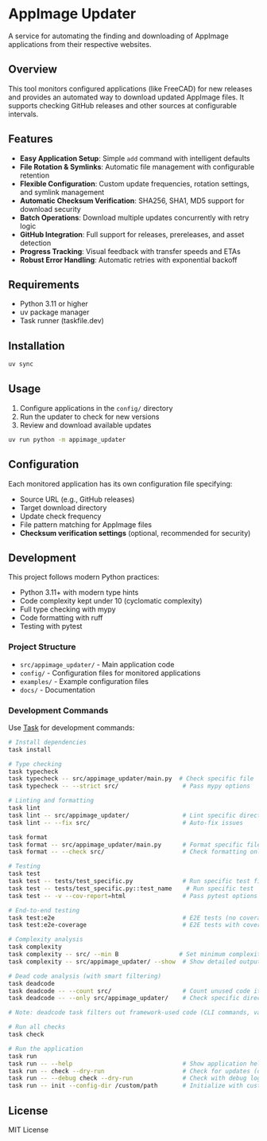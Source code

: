 # AppImage Updater

A service for automating the finding and downloading of AppImage applications from their respective websites.

## Overview

This tool monitors configured applications (like FreeCAD) for new releases and provides an automated way to download updated AppImage files. It supports checking GitHub releases and other sources at configurable intervals.

## Features

- **Easy Application Setup**: Simple `add` command with intelligent defaults
- **File Rotation & Symlinks**: Automatic file management with configurable retention
- **Flexible Configuration**: Custom update frequencies, rotation settings, and symlink management
- **Automatic Checksum Verification**: SHA256, SHA1, MD5 support for download security
- **Batch Operations**: Download multiple updates concurrently with retry logic
- **GitHub Integration**: Full support for releases, prereleases, and asset detection
- **Progress Tracking**: Visual feedback with transfer speeds and ETAs
- **Robust Error Handling**: Automatic retries with exponential backoff

## Requirements

- Python 3.11 or higher
- uv package manager
- Task runner (taskfile.dev)

## Installation

```bash
uv sync
```

## Usage

1. Configure applications in the `config/` directory
2. Run the updater to check for new versions
3. Review and download available updates

```bash
uv run python -m appimage_updater
```

## Configuration

Each monitored application has its own configuration file specifying:
- Source URL (e.g., GitHub releases)
- Target download directory
- Update check frequency
- File pattern matching for AppImage files
- **Checksum verification settings** (optional, recommended for security)

## Development

This project follows modern Python practices:
- Python 3.11+ with modern type hints
- Code complexity kept under 10 (cyclomatic complexity)
- Full type checking with mypy
- Code formatting with ruff
- Testing with pytest

### Project Structure
- `src/appimage_updater/` - Main application code
- `config/` - Configuration files for monitored applications
- `examples/` - Example configuration files
- `docs/` - Documentation

### Development Commands

Use [Task](https://taskfile.dev) for development commands:

```bash
# Install dependencies
task install

# Type checking
task typecheck
task typecheck -- src/appimage_updater/main.py  # Check specific file
task typecheck -- --strict src/                  # Pass mypy options

# Linting and formatting
task lint
task lint -- src/appimage_updater/               # Lint specific directory
task lint -- --fix src/                          # Auto-fix issues

task format
task format -- src/appimage_updater/main.py      # Format specific file
task format -- --check src/                      # Check formatting only

# Testing
task test
task test -- tests/test_specific.py              # Run specific test file
task test -- tests/test_specific.py::test_name    # Run specific test
task test -- -v --cov-report=html                # Pass pytest options

# End-to-end testing
task test:e2e                                    # E2E tests (no coverage)
task test:e2e-coverage                           # E2E tests with coverage

# Complexity analysis
task complexity
task complexity -- src/ --min B                 # Set minimum complexity
task complexity -- src/appimage_updater/ --show  # Show detailed output

# Dead code analysis (with smart filtering)
task deadcode
task deadcode -- --count src/                    # Count unused code items
task deadcode -- --only src/appimage_updater/    # Check specific directory

# Note: deadcode task filters out framework-used code (CLI commands, validators, etc.)

# Run all checks
task check

# Run the application
task run
task run -- --help                               # Show application help
task run -- check --dry-run                      # Check for updates (dry run)
task run -- --debug check --dry-run              # Check with debug logging
task run -- init --config-dir /custom/path       # Initialize with custom config
```

## License

MIT License
